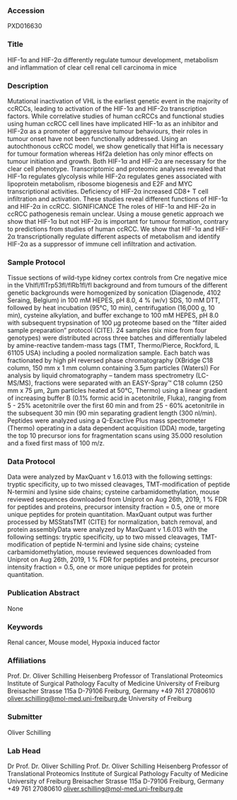 ### Accession
PXD016630

### Title
HIF-1α and HIF-2α differently regulate tumour development, metabolism and inflammation of clear cell renal cell carcinoma in mice

### Description
Mutational inactivation of VHL is the earliest genetic event in the majority of ccRCCs, leading to activation of the HIF-1α and HIF-2α transcription factors. While correlative studies of human ccRCCs and functional studies using human ccRCC cell lines have implicated HIF-1α as an inhibitor and HIF-2α as a promoter of aggressive tumour behaviours, their roles in tumour onset have not been functionally addressed. Using an autochthonous ccRCC model, we show genetically that Hif1a is necessary for tumour formation whereas Hif2a deletion has only minor effects on tumour initiation and growth. Both HIF-1α and HIF-2α are necessary for the clear cell phenotype. Transcriptomic and proteomic analyses revealed that HIF-1α regulates glycolysis while HIF-2α regulates genes associated with lipoprotein metabolism, ribosome biogenesis and E2F and MYC transcriptional activities. Deficiency of HIF-2α increased CD8+ T cell infiltration and activation. These studies reveal different functions of HIF-1α and HIF-2α in ccRCC.   SIGNIFICANCE  The roles of HIF-1α and HIF-2α in ccRCC pathogenesis remain unclear. Using a mouse genetic approach we show that HIF-1α but not HIF-2α is important for tumour formation, contrary to predictions from studies of human ccRCC. We show that HIF-1α and HIF-2α transcriptionally regulate different aspects of metabolism and identify HIF-2α as a suppressor of immune cell infiltration and activation.

### Sample Protocol
Tissue sections of wild-type kidney cortex controls from Cre negative mice in the Vhlfl/flTrp53fl/flRb1fl/fl background and from tumours of the different genetic backgrounds were homogenized by sonication (Diagenode, 4102 Seraing, Belgium) in 100 mM HEPES, pH 8.0, 4 % (w/v) SDS, 10 mM DTT, followed by heat incubation (95°C, 10 min), centrifugation (16,000 g, 10 min), cysteine alkylation, and buffer exchange to 100 mM HEPES, pH 8.0 with subsequent trypsination of 100 μg proteome based on the “filter aided sample preparation” protocol (CITE). 24 samples (six mice from four genotypes) were distributed across three batches and differentially labeled by amine-reactive tandem-mass tags (TMT, Thermo/Pierce, Rockford, lL 61105 USA) including a pooled normalization sample. Each batch was fractionated by high pH reversed phase chromatography (XBridge C18 column, 150 mm x 1 mm column containing 3.5µm particles (Waters)) For analysis by liquid chromatography – tandem mass spectrometry (LC-MS/MS), fractions were separated with an EASY-Spray™ C18 column (250 mm x 75 µm, 2µm particles heated at 50°C, Thermo) using a linear gradient of increasing buffer B (0.1% formic acid in acetonitrile, Fluka), ranging from 5 - 25% acetonitrile over the first 60 min and from 25 - 60% acetonitrile in the subsequent 30 min (90 min separating gradient length (300 nl/min). Peptides were analyzed using a Q-Exactive Plus mass spectrometer (Thermo) operating in a data dependent acquisition (DDA) mode, targeting the top 10 precursor ions for fragmentation scans using 35.000 resolution and a fixed first mass of 100 m/z.

### Data Protocol
Data were analyzed by MaxQuant v 1.6.013 with the following settings: tryptic specificity, up to two missed cleavages, TMT-modification of peptide N-termini and lysine side chains; cysteine carbamidomethylation, mouse reviewed sequences downloaded from Uniprot on Aug 26th, 2019, 1 % FDR for peptides and proteins, precursor intensity fraction = 0.5, one or more unique peptides for protein quantitation. MaxQuant output was further processed by MSStatsTMT (CITE) for normalization, batch removal, and protein assemblyData were analyzed by MaxQuant v 1.6.013 with the following settings: tryptic specificity, up to two missed cleavages, TMT-modification of peptide N-termini and lysine side chains; cysteine carbamidomethylation, mouse reviewed sequences downloaded from Uniprot on Aug 26th, 2019, 1 % FDR for peptides and proteins, precursor intensity fraction = 0.5, one or more unique peptides for protein quantitation.

### Publication Abstract
None

### Keywords
Renal cancer, Mouse model, Hypoxia induced factor

### Affiliations
Prof. Dr. Oliver Schilling Heisenberg Professor of Translational Proteomics Institute of Surgical Pathology  Faculty of Medicine University of Freiburg  Breisacher Strasse 115a D-79106 Freiburg, Germany +49 761 27080610 oliver.schilling@mol-med.uni-freiburg.de
University of Freiburg

### Submitter
Oliver Schilling

### Lab Head
Dr Prof. Dr. Oliver Schilling
Prof. Dr. Oliver Schilling Heisenberg Professor of Translational Proteomics Institute of Surgical Pathology  Faculty of Medicine University of Freiburg  Breisacher Strasse 115a D-79106 Freiburg, Germany +49 761 27080610 oliver.schilling@mol-med.uni-freiburg.de


